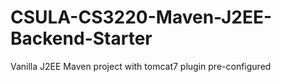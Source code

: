 # CSULA-CS3220-Maven-J2EE-Backend-Starter
Vanilla J2EE Maven project with tomcat7 plugin pre-configured
